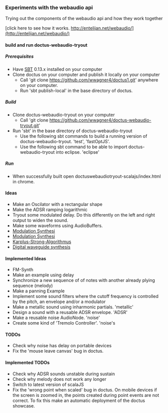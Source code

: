 ### Experiments with the webaudio api

Trying out the components of the webaudio api and how they work together

[click here to see how it works. http://entelijan.net/webaudio/](http://entelijan.net/webaudio/)

#### build and run doctus-webaudio-tryout

##### Prerequisites
* Have [SBT](http://www.scala-sbt.org/) 0.13.x installed on your computer
* Clone doctus on your computer and publish it locally on your computer
  * Call 'git clone https://github.com/wwagner4/doctus1.git' anywhere on your computer.
  * Run 'sbt publish-local' in the base directory of doctus.

##### Build
* Clone doctus-webaudio-tryout on your computer
  * Call 'git clone https://github.com/wwagner4/doctus-webaudio-tryout.git'
* Run 'sbt' in the base directory of doctus-webaudio-tryout
  * Use the following sbt commands to build a running version of doctus-webaudio-tryout. 'test', 'fastOptJS'.
  * Use the following sbt command to be able to import doctus-webaudio-tryout into eclipse. 'eclipse'

##### Run
* When successfully built open doctuswebaudiotryout-scalajs/index.html in chrome.


#### Ideas
* Make an Oscilator with a rectangular shape
* Make the ADSR ramping logarithmic
* Tryout some modulated delay. Do this differently on the left and right output to widen the sound.
* Make some waveforms using AudioBuffers.
* [Modulation Synthesi](https://en.wikibooks.org/wiki/Sound_Synthesis_Theory/Modulation_Synthesis)
* [Modulation Synthesi](https://en.wikibooks.org/wiki/Sound_Synthesis_Theory/Modulation_Synthesis)
* [Karplus-Strong-Algorithmus](https://de.wikipedia.org/wiki/Karplus-Strong-Algorithmus)
* [Digital waveguide synthesis](https://en.wikipedia.org/wiki/Digital_waveguide_synthesis)


#### Implemented Ideas
* FM-Synth
* Make an example using delay
* Synchronize a new sequence of of notes with another already plying sequence (melody)
* Make a panning Example
* Implement some sound filters where the cutoff frequency is controlled by the pitch, an envelope and/or a modulator
* Make a metallic sound using inharmonic partials. 'metallic'
* Design a sound with a reusable ADSR envelope. 'ADSR'
* Make a reusable noise AudioNode. 'noise'
* Create some kind of 'Tremolo Controller'. 'noise's

#### TODOs
* Check why noise has delay on portable devices
* Fix the 'mouse leave canvas' bug in doctus.

#### Implemented TODOs
* Check why ADSR sounds unstable during sustain
* Check why melody does not work any longer
* Switch to latest version of scalaJS
* Fix the 'wrong point when scaled' bug in doctus. On mobile devices if the screen is zoomed in, the points
created during point events are not correct. To fix this make an automatic deployment of the doctus showcase.

